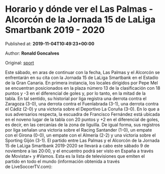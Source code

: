 
# Horario y dónde ver el Las Palmas - Alcorcón de la Jornada 15 de LaLiga Smartbank 2019 - 2020

Published at: **2019-11-04T10:49:23+00:00**

Author: **Ronald Goncalves**

Original: [sport](https://www.sport.es/es/noticias/segunda-division/horario-donde-ver-las-palmas-alcorcon-jornada-laliga-smartbank-2019-2020-7713674)

Este sábado, en aras de continuar con la fecha, Las Palmas y el Alcorcón se enfrentarán en su cita con la Jornada 15 de LaLiga Smartbank en el Estadio de la Gran Canaria.
En primera instancia, los locales dirigidos por Pepe Mel se encuentran posicionados en la plaza número 13 de la clasificación con 18 puntos y -3 en el diferencial de goles y, por lo tanto, en la mitad de la tabla. En tal sentido, su historial por liga registra una derrota contra el Zaragoza (3-0), una derrota contra el Fuenlabrada (3-1), una derrota contra el Cádiz (2-0) y una victoria sobre el Deportivo La Coruña (3-0).
En lo que a sus adversarios respecta, la escuadra de Francisco Fernández está ubicada en el noveno lugar de la tabla con 20 puntos y +2 en el diferencial de goles, es decir, en las cercanías de la zona de liguilla. De igual forma, sus registros por liga señalan una victoria sobre el Racing Santander (1-0), un empate con el Girona (0-0), un empate con el Almería (2-2) y una victoria sobre el Sporting Gijón (3-1).
El partido entre Las Palmas y el Alcorcón de la Jornada 15 de LaLiga Smartbank 2019-2020 se llevará a cabo este sábado 9 de noviembre a las 20:00, y el encuentro podrá ser visto en España a través de Movistar+ y #Vamos.
Esta es la lista de televisiones que emiten el partido en todo el mundo (información obtenida a través de LiveSoccerTV.com):
